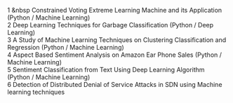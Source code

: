 1	&nbsp Constrained Voting Extreme Learning Machine and its Application (Python / Machine Learning)<br>
2	Deep Learning Techniques for Garbage Classification (Python / Deep Learning)<br>
3	A Study of Machine Learning Techniques on Clustering Classification and Regression (Python / Machine Learning)<br>
4	Aspect Based Sentiment Analysis on Amazon Ear Phone Sales (Python / Machine Learning)<br>
5	Sentiment Classification from Text Using Deep Learning Algorithm (Python / Machine Learning)<br>
6	Detection of Distributed Denial of Service Attacks in SDN using Machine learning techniques<br>
